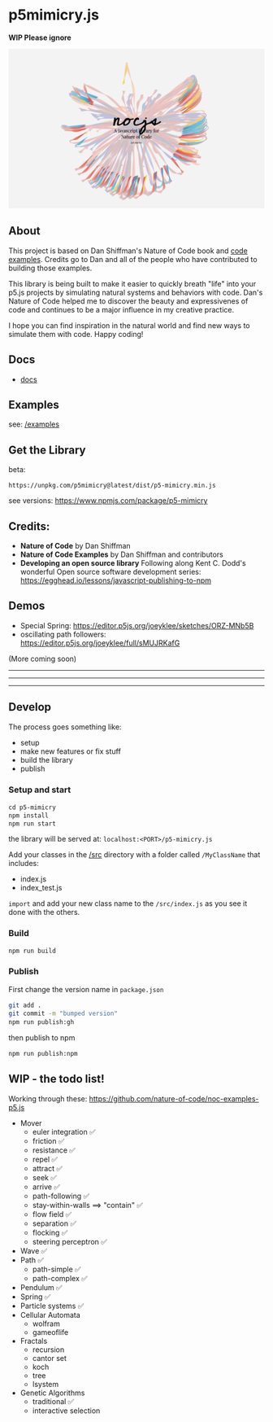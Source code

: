 # p5mimicry.js

**WIP Please ignore**

![](assets/images/home-05.png)

## About

This project is based on Dan Shiffman's Nature of Code book and [code examples](https://github.com/nature-of-code/noc-examples-p5.js). Credits go to Dan and all of the people who have contributed to building those examples. 

This library is being built to make it easier to quickly breath "life" into your p5.js projects by simulating natural systems and behaviors with code. Dan's Nature of Code helped me to discover the beauty and expressivenes of code and continues to be a major influence in my creative practice. 

I hope you can find inspiration in the natural world and find new ways to simulate them with code. Happy coding!


## Docs

* [docs](https://joeyklee.github.io/p5-mimicry/docs/#/)

## Examples

see: [/examples](/examples)

## Get the Library

beta:
```
https://unpkg.com/p5mimicry@latest/dist/p5-mimicry.min.js
```

see versions:
https://www.npmjs.com/package/p5-mimicry

## Credits:
* **Nature of Code** by Dan Shiffman
* **Nature of Code Examples** by Dan Shiffman and contributors
* **Developing an open source library** Following along Kent C. Dodd's wonderful Open source software development series: https://egghead.io/lessons/javascript-publishing-to-npm

## Demos

* Special Spring: https://editor.p5js.org/joeyklee/sketches/ORZ-MNb5B
* oscillating path followers: https://editor.p5js.org/joeyklee/full/sMUJRKafG

(More coming soon)

***
***
***

## Develop

The process goes something like:
* setup
* make new features or fix stuff
* build the library
* publish

### Setup and start
```
cd p5-mimicry
npm install
npm run start
```

the library will be served at: `localhost:<PORT>/p5-mimicry.js`

Add your classes in the [/src](/src) directory with a folder called `/MyClassName` that includes:
* index.js
* index_test.js

`import` and add your new class name to the `/src/index.js` as you see it done with the others.

### Build

```
npm run build
```


### Publish

First change the version name in `package.json`

```sh
git add .
git commit -m "bumped version"
npm run publish:gh
```

then publish to npm

```sh
npm run publish:npm
```


## WIP - the todo list!

Working through these: https://github.com/nature-of-code/noc-examples-p5.js

* Mover 
  * euler integration ✅
  * friction ✅
  * resistance ✅
  * repel ✅
  * attract ✅
  * seek ✅
  * arrive ✅
  * path-following ✅
  * stay-within-walls ==> "contain" ✅
  * flow field ✅
  * separation ✅
  * flocking ✅
  * steering perceptron ✅
* Wave ✅
* Path ✅
  * path-simple ✅
  * path-complex ✅
* Pendulum ✅
* Spring ✅
* Particle systems ✅
* Cellular Automata
  * wolfram
  * gameoflife
* Fractals
  * recursion
  * cantor set
  * koch
  * tree
  * lsystem
* Genetic Algorithms
  * traditional ✅
  * interactive selection

